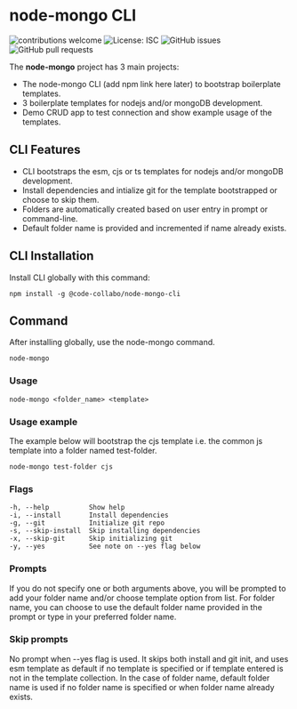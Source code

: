 # node-mongo CLI

![contributions welcome](https://img.shields.io/badge/contributions-welcome-brightgreen.svg?style=flat) ![License: ISC](https://img.shields.io/badge/License-ISC-blue.svg) ![GitHub issues](https://img.shields.io/github/issues/code-collabo/node-mongo-cli?color=red) ![GitHub pull requests](https://img.shields.io/github/issues-pr/code-collabo/node-mongo-cli?color=goldenrod)

The **node-mongo** project has 3 main projects:

* The node-mongo CLI \(add npm link here later\) to bootstrap boilerplate templates.
* 3 boilerplate templates for nodejs and/or mongoDB development.
* Demo CRUD app to test connection and show example usage of the templates.

## CLI Features

* CLI bootstraps the esm, cjs or ts templates for nodejs and/or mongoDB development.
* Install dependencies and intialize git for the template bootstrapped or choose to skip them.
* Folders are automatically created based on user entry in prompt or command-line.
* Default folder name is provided and incremented if name already exists.

## **CLI Installation**

Install CLI globally with this command:

```text
npm install -g @code-collabo/node-mongo-cli
```

## Command

After installing globally, use the node-mongo command.

```text
node-mongo
```

### Usage

```text
node-mongo <folder_name> <template>
```

### Usage example

The example below will bootstrap the cjs template i.e. the common js template into a folder named test-folder.

```text
node-mongo test-folder cjs
```

### Flags

```text
-h, --help          Show help
-i, --install       Install dependencies
-g, --git           Initialize git repo
-s, --skip-install  Skip installing dependencies
-x, --skip-git      Skip initializing git
-y, --yes           See note on --yes flag below
```

### Prompts

If you do not specify one or both arguments above, you will be prompted to add your folder name and/or choose template option from list. For folder name, you can choose to use the default folder name provided in the prompt or type in your preferred folder name.

### Skip prompts

No prompt when --yes flag is used. It skips both install and git init, and uses esm template as default if no template is specified or if template entered is not in the template collection. In the case of folder name, default folder name is used if no folder name is specified or when folder name already exists.


